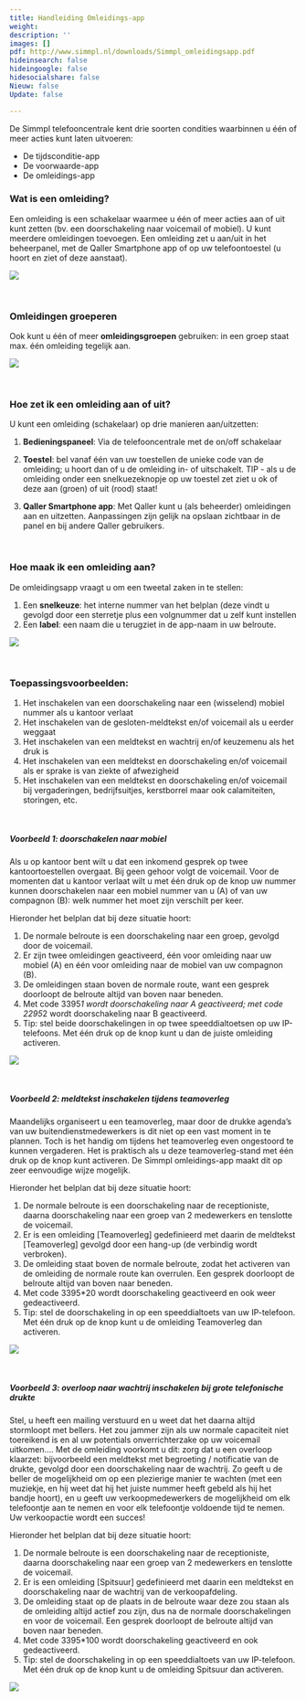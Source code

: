 ```yaml
---
title: Handleiding Omleidings-app
weight: 
description: ''
images: []
pdf: http://www.simmpl.nl/downloads/Simmpl_omleidingsapp.pdf
hideinsearch: false
hideingoogle: false
hidesocialshare: false
Nieuw: false
Update: false

---
```

De Simmpl telefooncentrale kent drie soorten condities waarbinnen u één of meer acties kunt laten uitvoeren:

* De tijdsconditie-app
* De voorwaarde-app
* De omleidings-app

### Wat is een omleiding? 

Een omleiding is een schakelaar waarmee u één of meer acties aan of uit kunt zetten (bv. een doorschakeling naar voicemail of mobiel). U kunt meerdere omleidingen toevoegen. Een omleiding zet u aan/uit in het beheerpanel, met de Qaller Smartphone app of op uw telefoontoestel (u hoort en ziet of deze aanstaat).


![](https://res.cloudinary.com/callvoip/image/upload/v1565093510/support-omleidingI_ooh0oq.png)

<br>

### Omleidingen groeperen

Ook kunt u één of meer **omleidingsgroepen** gebruiken: in een groep staat max. één omleiding tegelijk aan.

![](https://res.cloudinary.com/callvoip/image/upload/v1565093598/support-omleiding2_plvule.png)

<br>

### Hoe zet ik een omleiding aan of uit?

U kunt een omleiding (schakelaar) op drie manieren aan/uitzetten: 

1. **Bedieningspaneel**: Via de telefooncentrale met de on/off schakelaar 
2. **Toestel**: bel vanaf één van uw toestellen de unieke code van de omleiding; u hoort dan of u de omleiding in- of uitschakelt. TIP - als u de omleiding onder een snelkuezeknopje op uw toestel zet ziet u ok of deze aan (groen) of uit (rood) staat! 
3. **Qaller Smartphone app**: Met Qaller kunt u (als beheerder) omleidingen aan en uitzetten. Aanpassingen zijn gelijk na opslaan zichtbaar in de panel en bij andere Qaller gebruikers.

   <br>

### Hoe maak ik een omleiding aan?

De omleidingsapp vraagt u om een tweetal zaken in te stellen: 

1. Een **snelkeuze**: het interne nummer van het belplan (deze vindt u gevolgd door een sterretje plus een volgnummer dat u zelf kunt instellen 
2. Een **label**: een naam die u terugziet in de app-naam in uw belroute.

![](https://res.cloudinary.com/callvoip/image/upload/v1565093762/support-omleiding3_uey12m.png)

<br>

### Toepassingsvoorbeelden: 

1. Het inschakelen van een doorschakeling naar een (wisselend) mobiel nummer als u kantoor verlaat 
2. Het inschakelen van de gesloten-meldtekst en/of voicemail als u eerder weggaat 
3. Het inschakelen van een meldtekst en wachtrij en/of keuzemenu als het druk is 
4. Het inschakelen van een meldtekst en doorschakeling en/of voicemail als er sprake is van ziekte of afwezigheid 
5. Het inschakelen van een meldtekst en doorschakeling en/of voicemail bij vergaderingen, bedrijfsuitjes, kerstborrel maar ook calamiteiten, storingen, etc. 

<br>

##### Voorbeeld 1: doorschakelen naar mobiel

Als u op kantoor bent wilt u dat een inkomend gesprek op twee kantoortoestellen overgaat. Bij geen gehoor volgt de voicemail. Voor de momenten dat u kantoor verlaat wilt u met één druk op de knop uw nummer kunnen doorschakelen naar een mobiel nummer van u (A) of van uw compagnon (B): welk nummer het moet zijn verschilt per keer.

Hieronder het belplan dat bij deze situatie hoort: 

1. De normale belroute is een doorschakeling naar een groep, gevolgd door de voicemail. 
2. Er zijn twee omleidingen geactiveerd, één voor omleiding naar uw mobiel (A) en één voor omleiding naar de mobiel van uw compagnon (B). 
3. De omleidingen staan boven de normale route, want een gesprek doorloopt de belroute altijd van boven naar beneden. 
4. Met code 3395*1 wordt doorschakeling naar A geactiveerd; met code 2295*2 wordt doorschakeling naar B geactiveerd. 
5. Tip: stel beide doorschakelingen in op twee speeddialtoetsen op uw IP-telefoons. Met één druk op de knop kunt u dan de juiste omleiding activeren.

![](https://res.cloudinary.com/callvoip/image/upload/v1565093974/support-omleiding4_yjkvbz.png)

<br>

##### Voorbeeld 2: meldtekst inschakelen tijdens teamoverleg

Maandelijks organiseert u een teamoverleg, maar door de drukke agenda’s van uw buitendienstmedewerkers is dit niet op een vast moment in te plannen. Toch is het handig om tijdens het teamoverleg even ongestoord te kunnen vergaderen. Het is praktisch als u deze teamoverleg-stand met één druk op de knop kunt activeren. De Simmpl omleidings-app maakt dit op zeer eenvoudige wijze mogelijk.

Hieronder het belplan dat bij deze situatie hoort: 

1. De normale belroute is een doorschakeling naar de receptioniste, daarna doorschakeling naar een groep van 2 medewerkers en tenslotte de voicemail. 
2. Er is een omleiding \[Teamoverleg\] gedefinieerd met daarin de meldtekst \[Teamoverleg\] gevolgd door een hang-up (de verbindig wordt verbroken). 
3. De omleiding staat boven de normale belroute, zodat het activeren van de omleiding de normale route kan overrulen. Een gesprek doorloopt de belroute altijd van boven naar beneden. 
4. Met code 3395*20 wordt doorschakeling geactiveerd en ook weer gedeactiveerd. 
5. Tip: stel de doorschakeling in op een speeddialtoets van uw IP-telefoon. Met één druk op de knop kunt u de omleiding Teamoverleg dan activeren.

![](https://res.cloudinary.com/callvoip/image/upload/v1565094074/support-omleiding5_rhb7gt.png)

<br>

##### Voorbeeld 3: overloop naar wachtrij inschakelen bij grote telefonische drukte

Stel, u heeft een mailing verstuurd en u weet dat het daarna altijd stormloopt met bellers. Het zou jammer zijn als uw normale capaciteit niet toereikend is en al uw potentials onverrichterzake op uw voicemail uitkomen…. Met de omleiding voorkomt u dit: zorg dat u een overloop klaarzet: bijvoorbeeld een meldtekst met begroeting / notificatie van de drukte, gevolgd door een doorschakeling naar de wachtrij. Zo geeft u de beller de mogelijkheid om op een plezierige manier te wachten (met een muziekje, en hij weet dat hij het juiste nummer heeft gebeld als hij het bandje hoort), en u geeft uw verkoopmedewerkers de mogelijkheid om elk telefoontje aan te nemen en voor elk telefoontje voldoende tijd te nemen. Uw verkoopactie wordt een succes!

Hieronder het belplan dat bij deze situatie hoort: 

1. De normale belroute is een doorschakeling naar de receptioniste, daarna doorschakeling naar een groep van 2 medewerkers en tenslotte de voicemail. 
2. Er is een omleiding \[Spitsuur\] gedefinieerd met daarin een meldtekst en doorschakeling naar de wachtrij van de verkoopafdeling. 
3. De omleiding staat op de plaats in de belroute waar deze zou staan als de omleiding altijd actief zou zijn, dus na de normale doorschakelingen en voor de voicemail. Een gesprek doorloopt de belroute altijd van boven naar beneden.
4. Met code 3395*100 wordt doorschakeling geactiveerd en ook gedeactiveerd. 
5. Tip: stel de doorschakeling in op een speeddialtoets van uw IP-telefoon. Met één druk op de knop kunt u de omleiding Spitsuur dan activeren.

![](https://res.cloudinary.com/callvoip/image/upload/v1565094149/support-omleiding6_zyjwl6.png)